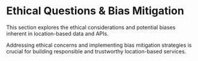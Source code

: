 # Ethical Questions & Bias Mitigation

This section explores the ethical considerations and potential biases inherent in location-based data and APIs.

Addressing ethical concerns and implementing bias mitigation strategies is crucial for building responsible and trustworthy location-based services.